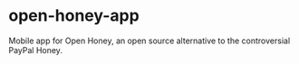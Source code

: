 # open-honey-app
Mobile app for Open Honey, an open source alternative to the controversial PayPal Honey.
